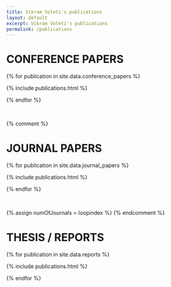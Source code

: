 ```yaml
---
title: Vikram Voleti's publications
layout: default
excerpt: Vikram Voleti's publications
permalink: /publications
---
```


# CONFERENCE PAPERS

{% for publication in site.data.conference_papers %}

{% include publications.html %}

{% endfor %}

<p>&nbsp;</p>

{% comment %}
# JOURNAL PAPERS

{% for publication in site.data.journal_papers %}

{% include publications.html %}

{% endfor %}

<p>&nbsp;</p>

{% assign numOfJournals = loopindex %}
{% endcomment %}

# THESIS / REPORTS

{% for publication in site.data.reports %}

{% include publications.html %}

{% endfor %}

